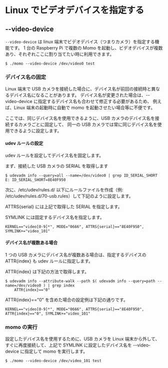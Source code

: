 # Linux でビデオデバイスを指定する

## --video-device

`--video-device` は linux 端末でビデオデバイス（つまりカメラ）を指定する機能です。 1 台の Raspberry Pi で複数の Momo を起動し、ビデオデバイスが複数あり、それぞれここに割り当てたい時に利用できます。

```shell
$ ./momo --video-device /dev/video0 test
```

### デバイス名の固定

Linux 端末で USB カメラを接続した場合に、デバイス名が前回の接続時と異なるデバイス名になることがあります。
デバイス名が変更された場合は、--video-device に指定するデバイス名も合わせて修正する必要があるため、
例えば、Linux 端末の起動時に自動で momo を起動させたい場合等に不便です。

ここでは、同じデバイス名を使用できるように、USB カメラのデバイス名を接続するカメラごとに固定して、
同一の USB カメラでは常に同じデバイス名を使用できるように設定します。

#### udev ルールの設定

udev ルールを設定してデバイス名を固定します。

まず、接続した USB カメラの SERIAL を取得します

```
$ udevadm info --query=all --name=/dev/video0 | grep ID_SERIAL_SHORT
E: ID_SERIAL_SHORT=8E40F950
```

次に、/etc/udev/rules.d/ 以下にルールファイルを作成（例: /etc/udev/rules.d/70-usb.rules）して下記のように設定します。

ATTRS{serial} には上記で取得した SERIAL を指定します。

SYMLINK には固定するデバイス名を指定します。

```
KERNEL=="video[0-9]*", MODE="0666", ATTRS{serial}=="8E40F950", SYMLINK+="video_101"
```

#### デバイス名が複数ある場合

1 つの USB カメラにデバイス名が複数ある場合は、指定するデバイスの ATTR{index} も udev ルールに指定します。

ATTR{index} は下記の方法で取得します。

```
$ udevadm info --attribute-walk --path $( udevadm info --query=path --name=/dev/video0 ) | grep index
    ATTR{index}=="0"
```

ATTR{index}=="0" を含めた場合の設定例は下記の通りです。

```
KERNEL=="video[0-9]*", MODE="0666", ATTRS{serial}=="8E40F950", ATTR{index}=="0", SYMLINK+="video_101"
```

### momo の実行

設定したデバイス名を使用するために、USB カメラを Linux 端末から外して、
すぐに再度接続して、上記で SYMLINK に設定したデバイス名を --video-device に指定して momo を実行します。

```
$ ./momo --video-device /dev/video_101 test
```
